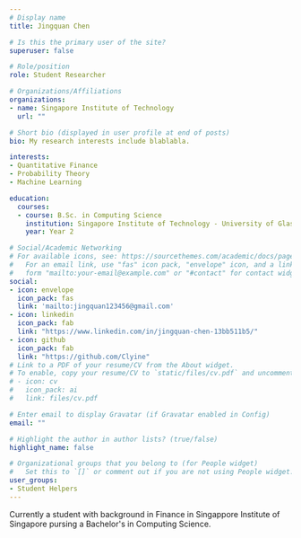 ```yaml
---
# Display name
title: Jingquan Chen

# Is this the primary user of the site?
superuser: false

# Role/position
role: Student Researcher

# Organizations/Affiliations
organizations:
- name: Singapore Institute of Technology
  url: ""

# Short bio (displayed in user profile at end of posts)
bio: My research interests include blablabla.

interests:
- Quantitative Finance
- Probability Theory
- Machine Learning

education:
  courses:
  - course: B.Sc. in Computing Science
    institution: Singapore Institute of Technology - University of Glasgow
    year: Year 2

# Social/Academic Networking
# For available icons, see: https://sourcethemes.com/academic/docs/page-builder/#icons
#   For an email link, use "fas" icon pack, "envelope" icon, and a link in the
#   form "mailto:your-email@example.com" or "#contact" for contact widget.
social:
- icon: envelope
  icon_pack: fas
  link: 'mailto:jingquan123456@gmail.com'
- icon: linkedin
  icon_pack: fab
  link: "https://www.linkedin.com/in/jingquan-chen-13bb511b5/"
- icon: github
  icon_pack: fab
  link: "https://github.com/Clyine"
# Link to a PDF of your resume/CV from the About widget.
# To enable, copy your resume/CV to `static/files/cv.pdf` and uncomment the lines below.
# - icon: cv
#   icon_pack: ai
#   link: files/cv.pdf

# Enter email to display Gravatar (if Gravatar enabled in Config)
email: ""

# Highlight the author in author lists? (true/false)
highlight_name: false

# Organizational groups that you belong to (for People widget)
#   Set this to `[]` or comment out if you are not using People widget.
user_groups:
- Student Helpers
---
```


Currently a student with background in Finance in Singappore Institute of Singapore pursing a Bachelor's in Computing Science.
